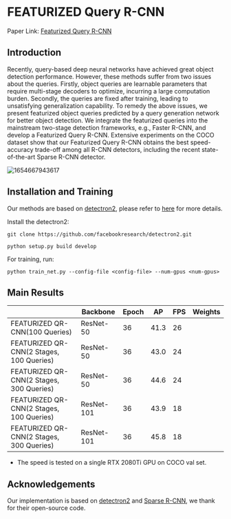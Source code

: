 # FEATURIZED Query R-CNN

Paper Link: [Featurized Query R-CNN]()

## Introduction

Recently, query-based deep neural networks have achieved great object detection performance. However, these methods suffer from two issues about the queries. Firstly, object queries are learnable parameters that require multi-stage decoders to optimize, incurring a large computation burden. Secondly, the queries are fixed after training, leading to unsatisfying generalization capability. To remedy the above issues, we present featurized object queries predicted by a query generation network for better object detection. We integrate the featurized queries into the mainstream two-stage detection frameworks, e.g., Faster R-CNN, and develop a Featurized Query R-CNN. Extensive experiments on the COCO dataset show that our Featurized Query R-CNN obtains the best speed-accuracy trade-off among all R-CNN detectors, including the recent state-of-the-art Sparse R-CNN detector.

![1654667943617](C:\Users\WenqiangZhang\AppData\Roaming\Typora\typora-user-images\1654667943617.png)

## Installation and Training

Our methods are based on [detectron2](), please refer to [here]() for more details.

Install the detectron2:

```
git clone https://github.com/facebookresearch/detectron2.git

python setup.py build develop
```

For training, run:

```
python train_net.py --config-file <config-file> --num-gpus <num-gpus>
```

## Main Results

|                                          | Backbone   | Epoch | AP   | FPS  | Weights |
| ---------------------------------------- | ---------- | ----- | ---- | ---- | ------- |
| FEATURIZED QR-CNN(100 Queries)           | ResNet-50  | 36    | 41.3 | 26   |         |
| FEATURIZED QR-CNN(2 Stages, 100 Queries) | ResNet-50  | 36    | 43.0 | 24   |         |
| FEATURIZED QR-CNN(2 Stages, 300 Queries) | ResNet-50  | 36    | 44.6 | 24   |         |
| FEATURIZED QR-CNN(2 Stages, 100 Queries) | ResNet-101 | 36    | 43.9 | 18   |         |
| FEATURIZED QR-CNN(2 Stages, 300 Queries) | ResNet-101 | 36    | 45.8 | 18   |         |

- The speed is tested on a single RTX 2080Ti GPU on COCO val set.

## Acknowledgements

Our implementation is based on [detectron2](https://github.com/facebookresearch/detectron2) and [Sparse R-CNN](), we thank for their open-source code.

